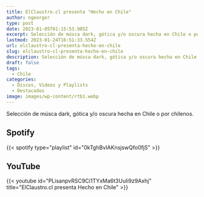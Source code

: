 ```yaml
---
title: ElClaustro.cl presenta "Hecho en Chile"
author: ngeorger
type: post
date: 2023-01-05T01:15:53.985Z
excerpt: Selección de músca dark, gótica y/o oscura hecha en Chile o por chilenos.
lastmod: 2023-01-24T16:51:33.554Z
url: elclaustro-cl-presenta-hecho-en-chile
slug: elclaustro-cl-presenta-hecho-en-chile
description: Selección de músca dark, gótica y/o oscura hecha en Chile o por chilenos.
draft: false
tags:
  - Chile
categories:
  - Discos, Videos y Playlists
  - Destacados
image: images/wp-content/rtb1.webp
---
```


Selección de músca dark, gótica y/o oscura hecha en Chile o por chilenos.

## Spotify

{{< spotify type="playlist" id="0kTghBvIAKnsjswQfo0fjS" >}}

## YouTube

{{< youtube id="PLisanpvRSC9Ci1TYxMa6t3UuIi9z9Axhj" title="ElClaustro.cl presenta Hecho en Chile" >}}
